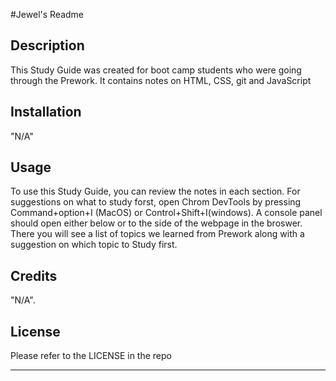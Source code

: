 #Jewel's Readme

## Description

This Study Guide was created for boot camp students who were going through the Prework. It contains notes on HTML, CSS, git and JavaScript


## Installation

"N/A"
## Usage

To use this Study Guide, you can review the notes in each section. For suggestions on what to study forst, open Chrom DevTools by pressing Command+option+I (MacOS) or Control+Shift+I(windows). A console panel should open either below or to the side of the webpage in the broswer. There you will see a list of topics we learned from Prework along with a suggestion on which topic to Study first.


## Credits

"N/A".

## License
Please refer to the LICENSE in the repo

---
